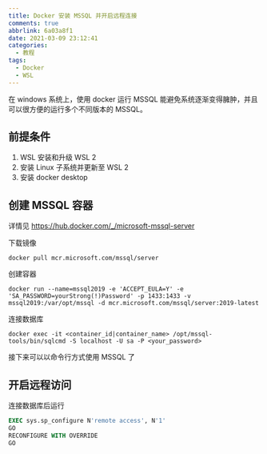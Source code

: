 ```yaml
---
title: Docker 安装 MSSQL 并开启远程连接
comments: true
abbrlink: 6a03a8f1
date: 2021-03-09 23:12:41
categories:
  - 教程
tags:
  - Docker
  - WSL
---
```


在 windows 系统上，使用 docker 运行 MSSQL 能避免系统逐渐变得臃肿，并且可以很方便的运行多个不同版本的 MSSQL。

<!--more-->

## 前提条件

1. WSL 安装和升级 WSL 2
2. 安装 Linux 子系统并更新至 WSL 2
3. 安装 docker desktop

## 创建 MSSQL 容器

详情见 <https://hub.docker.com/_/microsoft-mssql-server>

下载镜像

```
docker pull mcr.microsoft.com/mssql/server
```

创建容器

```
docker run --name=mssql2019 -e 'ACCEPT_EULA=Y' -e 'SA_PASSWORD=yourStrong(!)Password' -p 1433:1433 -v mssql2019:/var/opt/mssql -d mcr.microsoft.com/mssql/server:2019-latest
```

连接数据库

```
docker exec -it <container_id|container_name> /opt/mssql-tools/bin/sqlcmd -S localhost -U sa -P <your_password>
```

接下来可以以命令行方式使用 MSSQL 了

## 开启远程访问

连接数据库后运行

```SQL
EXEC sys.sp_configure N'remote access', N'1'
GO
RECONFIGURE WITH OVERRIDE
GO
```
